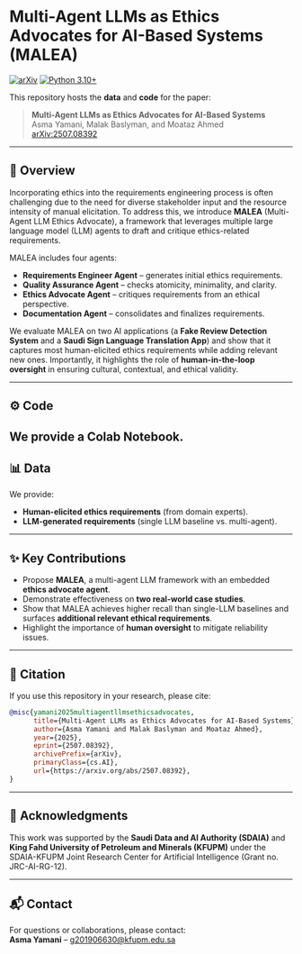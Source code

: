 # Multi-Agent LLMs as Ethics Advocates for AI-Based Systems (MALEA)

[![arXiv](https://img.shields.io/badge/arXiv-2507.08392-b31b1b.svg)](https://arxiv.org/abs/2507.08392)
[![Python 3.10+](https://img.shields.io/badge/python-3.10%2B-blue.svg)](https://www.python.org/downloads/)

This repository hosts the **data** and **code** for the paper:

> **Multi-Agent LLMs as Ethics Advocates for AI-Based Systems**  
> Asma Yamani, Malak Baslyman, and Moataz Ahmed  
> [arXiv:2507.08392](https://arxiv.org/abs/2507.08392)

---

## 📖 Overview

Incorporating ethics into the requirements engineering process is often challenging due to the need for diverse stakeholder input and the resource intensity of manual elicitation. To address this, we introduce **MALEA** (Multi-Agent LLM Ethics Advocate), a framework that leverages multiple large language model (LLM) agents to draft and critique ethics-related requirements.

MALEA includes four agents:
- **Requirements Engineer Agent** – generates initial ethics requirements.
- **Quality Assurance Agent** – checks atomicity, minimality, and clarity.
- **Ethics Advocate Agent** – critiques requirements from an ethical perspective.
- **Documentation Agent** – consolidates and finalizes requirements.

We evaluate MALEA on two AI applications (a **Fake Review Detection System** and a **Saudi Sign Language Translation App**) and show that it captures most human-elicited ethics requirements while adding relevant new ones. Importantly, it highlights the role of **human-in-the-loop oversight** in ensuring cultural, contextual, and ethical validity.

---


## ⚙️ Code

We provide a Colab Notebook. 
---

## 📊 Data

We provide:
- **Human-elicited ethics requirements** (from domain experts).
- **LLM-generated requirements** (single LLM baseline vs. multi-agent).

---

## ✨ Key Contributions

- Propose **MALEA**, a multi-agent LLM framework with an embedded **ethics advocate agent**.  
- Demonstrate effectiveness on **two real-world case studies**.  
- Show that MALEA achieves higher recall than single-LLM baselines and surfaces **additional relevant ethical requirements**.  
- Highlight the importance of **human oversight** to mitigate reliability issues.  

---

## 📜 Citation

If you use this repository in your research, please cite:

```bibtex
@misc{yamani2025multiagentllmsethicsadvocates,
      title={Multi-Agent LLMs as Ethics Advocates for AI-Based Systems}, 
      author={Asma Yamani and Malak Baslyman and Moataz Ahmed},
      year={2025},
      eprint={2507.08392},
      archivePrefix={arXiv},
      primaryClass={cs.AI},
      url={https://arxiv.org/abs/2507.08392}, 
}
```

---

## 🙏 Acknowledgments

This work was supported by the **Saudi Data and AI Authority (SDAIA)** and **King Fahd University of Petroleum and Minerals (KFUPM)** under the SDAIA-KFUPM Joint Research Center for Artificial Intelligence (Grant no. JRC-AI-RG-12).

---

## 📬 Contact

For questions or collaborations, please contact:  
**Asma Yamani** – g201906630@kfupm.edu.sa  

